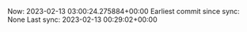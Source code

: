Now: 2023-02-13 03:00:24.275884+00:00 Earliest commit since sync: None Last sync: 2023-02-13 00:29:02+00:00
